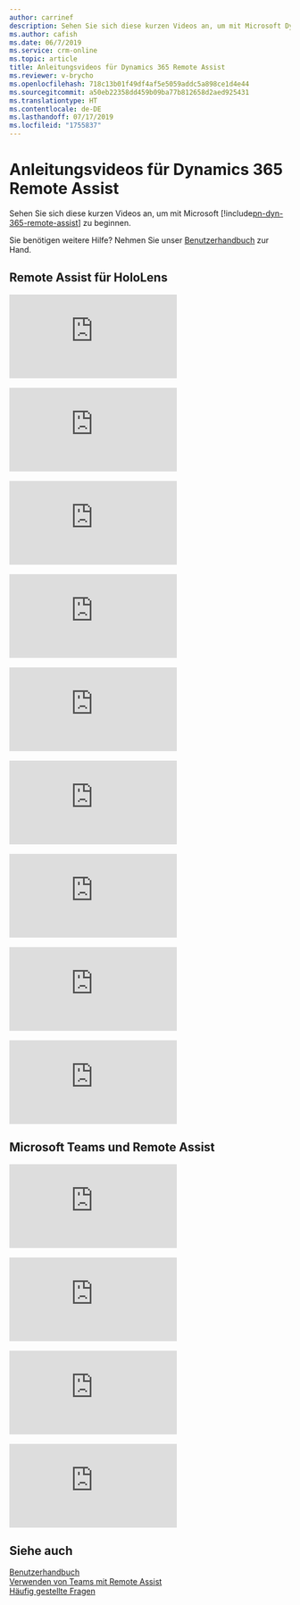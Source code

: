```yaml
---
author: carrinef
description: Sehen Sie sich diese kurzen Videos an, um mit Microsoft Dynamics 365 Remote Assist zu beginnen.
ms.author: cafish
ms.date: 06/7/2019
ms.service: crm-online
ms.topic: article
title: Anleitungsvideos für Dynamics 365 Remote Assist
ms.reviewer: v-brycho
ms.openlocfilehash: 718c13b01f49df4af5e5059addc5a898ce1d4e44
ms.sourcegitcommit: a50eb22358dd459b09ba77b812658d2aed925431
ms.translationtype: HT
ms.contentlocale: de-DE
ms.lasthandoff: 07/17/2019
ms.locfileid: "1755837"
---
```

# <a name="how-to-videos-for-dynamics-365-remote-assist"></a>Anleitungsvideos für Dynamics 365 Remote Assist

Sehen Sie sich diese kurzen Videos an, um mit Microsoft [!include[pn-dyn-365-remote-assist](../includes/pn-dyn-365-remote-assist.md)] zu beginnen.

Sie benötigen weitere Hilfe? Nehmen Sie unser [Benutzerhandbuch](user-guide.md) zur Hand.

## <a name="remote-assist-for-hololens"></a>Remote Assist für HoloLens

<div class="embeddedvideo"><iframe src="https://www.microsoft.com/en-us/videoplayer/embed/RE2F6TI" frameborder="0" allowfullscreen=""></iframe></div>
</br>
<div class="embeddedvideo"><iframe src="https://www.microsoft.com/en-us/videoplayer/embed/RE2FeDU" frameborder="0" allowfullscreen=""></iframe></div>
</br>
<div class="embeddedvideo"><iframe src="https://www.microsoft.com/en-us/videoplayer/embed/RE2F6TH" frameborder="0" allowfullscreen=""></iframe></div>
</br>
<div class="embeddedvideo"><iframe src="https://www.microsoft.com/en-us/videoplayer/embed/RE2F4dM" frameborder="0" allowfullscreen=""></iframe></div>
</br>
<div class="embeddedvideo"><iframe src="https://www.microsoft.com/en-us/videoplayer/embed/RE2F9qy" frameborder="0" allowfullscreen=""></iframe></div>
</br>
<div class="embeddedvideo"><iframe src="https://www.microsoft.com/en-us/videoplayer/embed/RE2F9qs" frameborder="0" allowfullscreen=""></iframe></div>
</br>
<div class="embeddedvideo"><iframe src="https://www.microsoft.com/en-us/videoplayer/embed/RE2FNci" frameborder="0" allowfullscreen=""></iframe></div>
</br>
<div class="embeddedvideo"><iframe src="https://www.microsoft.com/en-us/videoplayer/embed/RE2F6TG" frameborder="0" allowfullscreen=""></iframe></div>
</br>
<div class="embeddedvideo"><iframe src="https://www.microsoft.com/en-us/videoplayer/embed/RE2FhfT" frameborder="0" allowfullscreen=""></iframe></div>


## <a name="microsoft-teams-and-remote-assist"></a>Microsoft Teams und Remote Assist

<div class="embeddedvideo"><iframe src="https://www.microsoft.com/en-us/videoplayer/embed/RE2F6TF" frameborder="0" allowfullscreen=""></iframe></div>
</br>
<div class="embeddedvideo"><iframe src="https://www.microsoft.com/en-us/videoplayer/embed/RE2F6TK" frameborder="0" allowfullscreen=""></iframe></div>
</br>
<div class="embeddedvideo"><iframe src="https://www.microsoft.com/en-us/videoplayer/embed/RE2F6TP" frameborder="0" allowfullscreen=""></iframe></div>
</br>
<div class="embeddedvideo"><iframe src="https://www.microsoft.com/en-us/videoplayer/embed/RE2F6TJ" frameborder="0" allowfullscreen=""></iframe></div>



## <a name="see-also"></a>Siehe auch
[Benutzerhandbuch](user-guide.md)<br>
[Verwenden von Teams mit Remote Assist](use-microsoft-teams-with-remote-assist.md)<br>
[Häufig gestellte Fragen](faq.md)

